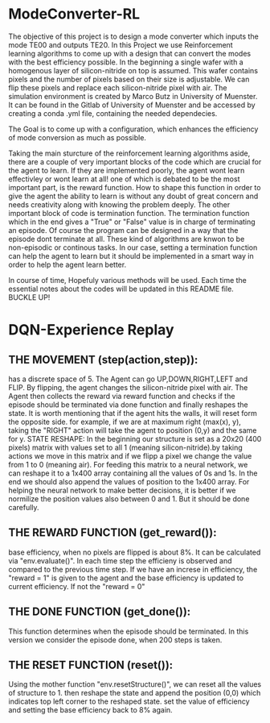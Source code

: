 # ModeConverter-RL


The objective of this project is to design a mode converter which inputs the mode TE00 and outputs TE20. In this Project we use Reinforcement learning algorithms to come up with a design that can convert the modes with the best efficiency possible. In the beginning a single wafer with a homogenous layer of silicon-nitride on top is assumed. This wafer contains pixels and the number of pixels based on their size is adjustable. We can flip these pixels and replace each silicon-nitride pixel with air.
The simulation environment is created by Marco Butz in University of Muenster. It can be found in the Gitlab of University of Muenster and be accessed by creating a conda .yml file, containing the needed dependecies.

The Goal is to come up with a configuration, which enhances the efficiency of mode conversion as much as possible.

Taking the main sturcture of the reinforcement learning algorithms aside, there are a couple of very important blocks of the code which are crucial for the agent to learn. If they are implemented poorly, the agent wont learn effectivley or wont learn at all! one of which is debated to be the most important part, is the reward function. How to shape this function in order to give the agent the ability to learn is without any doubt of great concern and needs creativity along with knowing the problem deeply. The other important block of code is termination function. The termination function which in the end gives a "True" or "False" value is in charge of terminating an episode. Of course the program can be designed in a way that the episode dont terminate at all. These kind of algorithms are knwon to be non-episodic or continous tasks. In our case, setting a termination function can help the agent to learn but it should be implemented in a smart way in order to help the agent learn better.

In course of time, Hopefuly various methods  will be used. Each time the essential notes about the codes will be updated in this README file. BUCKLE UP!

# DQN-Experience Replay

THE MOVEMENT (step(action,step)):
-------------------------------------
has a discrete space of 5. The Agent can go UP,DOWN,RIGHT,LEFT and FLIP. By flipping, the agent 
changes the silicon-nitride pixel with air. The Agent then collects the reward via reward function
and checks if the episode should be terminated via done function and finally reshapes the state.
It is worth mentioning that if the agent hits the walls, it will reset form the opposite side. for example,
if we are at maximum right (max(x), y), taking the "RIGHT" action will take the agent to position (0,y) and the same for y.
STATE RESHAPE: In the beginning our structure is set as a 20x20 (400 pixels) matrix with values set to all 1 
(meaning silicon-nitride).by taking actions we move in this matrix and if we flipp a pixel we change the value 
from 1 to 0 (meaning air). For feeding this matrix to a neural network, we can reshape it to a 1x400 array containing
all the values of 0s and 1s. In the end we should also append the values of position to the 1x400 array.
For helping the neural network to make better decisions, it is better if we normilize the position values also between 
0 and 1. But it should be done carefully.

THE REWARD FUNCTION (get_reward()):
-------------------------------------
base efficiency, when no pixels are flipped is about 8%. It can be calculated via "env.evaluate()". 
In each time step the efficieny is observed and compared to the previous time step. If we have an increse in efficiency, 
the "reward = 1" is given to the agent and the base efficiency is updated to current efficiency. If not the "reward = 0"

THE DONE FUNCTION (get_done()):
---------------------------------
This function determines when the episode should be terminated. In this version we consider the episode done, when
200 steps is taken.

THE RESET FUNCTION (reset()):
--------------------------
Using the mother function "env.resetStructure()", we can reset all the values of structure to 1. then reshape the state
and append the position (0,0) which indicates top left corner to the reshaped state. set the value of efficiency and
setting the base efficiency back to 8% again.
